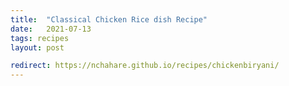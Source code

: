 ```yaml
---
title:  "Classical Chicken Rice dish Recipe"
date:   2021-07-13
tags: recipes
layout: post

redirect: https://nchahare.github.io/recipes/chickenbiryani/
---
```

